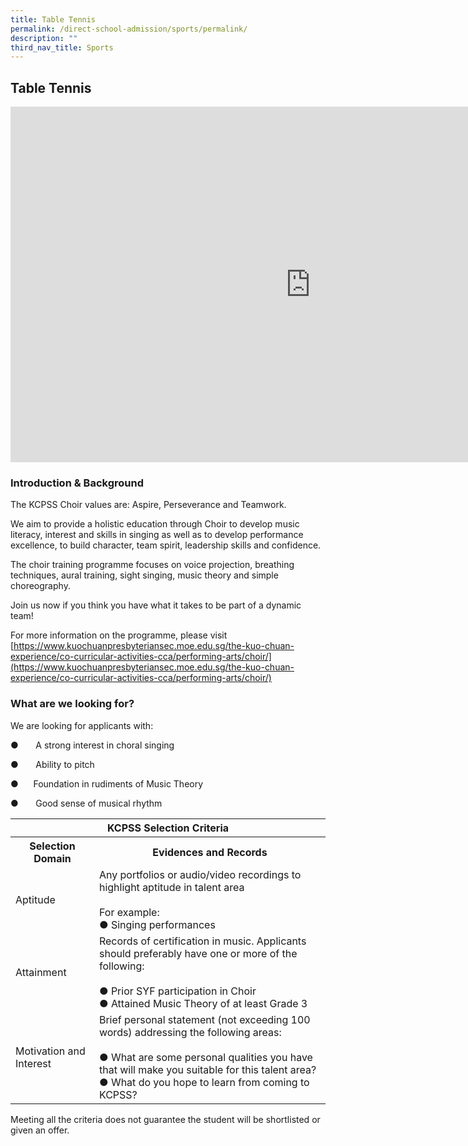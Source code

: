```yaml
---
title: Table Tennis
permalink: /direct-school-admission/sports/permalink/
description: ""
third_nav_title: Sports
---
```

## Table Tennis

<iframe allowfullscreen="true" height="569" width="960" frameborder="0" src="https://docs.google.com/presentation/d/e/2PACX-1vR0vpdOzsxZk7TOKKkNt99zPPh826K-NyG81XfEe_lpILkWpenWtRig6o6IzREIdbExMHza0fI622Uf/embed?start=true&amp;loop=true&amp;delayms=3000"></iframe>

### Introduction &amp; Background


The KCPSS Choir values are: Aspire, Perseverance and Teamwork.

We aim to provide a holistic education through Choir to develop music literacy, interest and skills in singing as well as to develop performance excellence, to build character, team spirit, leadership skills and confidence.

The choir training programme focuses on voice projection, breathing techniques, aural training, sight singing, music theory and simple choreography.

Join us now if you think you have what it takes to be part of a dynamic team!

For more information on the programme, please visit&nbsp;
[https://www.kuochuanpresbyteriansec.moe.edu.sg/the-kuo-chuan-experience/co-curricular-activities-cca/performing-arts/choir/](https://www.kuochuanpresbyteriansec.moe.edu.sg/the-kuo-chuan-experience/co-curricular-activities-cca/performing-arts/choir/)

### What are we looking for?


We are looking for applicants with:

●&nbsp;&nbsp;&nbsp;&nbsp;&nbsp;&nbsp;&nbsp;A strong interest in choral singing

●&nbsp;&nbsp;&nbsp;&nbsp;&nbsp;&nbsp;&nbsp;Ability to pitch

●&nbsp;&nbsp;&nbsp;&nbsp;&nbsp;&nbsp;Foundation in rudiments of Music Theory&nbsp;&nbsp;

●&nbsp;&nbsp;&nbsp;&nbsp;&nbsp;&nbsp;&nbsp;Good sense of musical rhythm

<table>
<thead>
  <tr>
    <th colspan="2">KCPSS Selection Criteria</th>
  </tr>
</thead>
<tbody>
  <tr>
    <th>Selection Domain</th>
    <th>Evidences and Records</th>
  </tr>
  <tr>
    <td>Aptitude</td>
    <td>Any portfolios or audio/video recordings to highlight aptitude in talent area<br> <br>For example:<br>●       Singing performances</td>
  </tr>
  <tr>
    <td>Attainment</td>
    <td>Records of certification in music. Applicants should preferably have one or more of the following:<br> <br>●       Prior SYF participation in Choir<br>●       Attained Music Theory of at least Grade 3</td>
  </tr>
  <tr>
    <td>Motivation and Interest</td>
    <td>Brief personal statement (not exceeding 100 words) addressing the following areas:<br> <br>●       What are some personal qualities you have that will make you suitable for this talent area?<br>●       What do you hope to learn from coming to KCPSS?</td>
  </tr>
</tbody>
</table>

Meeting all the criteria does not guarantee the student will be shortlisted or given an offer.